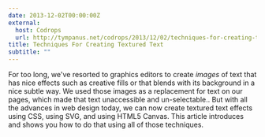 ```yaml
---
date: 2013-12-02T00:00:00Z
external:
  host: Codrops
  url: http://tympanus.net/codrops/2013/12/02/techniques-for-creating-textured-text/
title: Techniques For Creating Textured Text
subtitle: ""
---
```


<p class="size-2x">
	For too long, we've resorted to graphics editors to create <em>images</em> of text that has nice effects such as creative fills or that blends with its background in a nice subtle way. We used those images as a replacement for text on our pages, which made that text unaccessible and un-selectable.. But with all the advances in web design today, we can now create textured text effects using CSS, using SVG, and using HTML5 Canvas. This article introduces and shows you how to do that using all of those techniques.
</p>